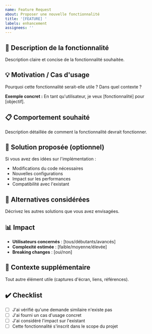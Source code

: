 ```yaml
---
name: Feature Request
about: Proposer une nouvelle fonctionnalité
title: '[FEATURE] '
labels: enhancement
assignees: ''
---
```


## 🚀 Description de la fonctionnalité

Description claire et concise de la fonctionnalité souhaitée.

## 💡 Motivation / Cas d'usage

Pourquoi cette fonctionnalité serait-elle utile ? Dans quel contexte ?

**Exemple concret :**
En tant qu'utilisateur, je veux [fonctionnalité] pour [objectif].

## 📋 Comportement souhaité

Description détaillée de comment la fonctionnalité devrait fonctionner.

## 🔧 Solution proposée (optionnel)

Si vous avez des idées sur l'implémentation :

- Modifications du code nécessaires
- Nouvelles configurations
- Impact sur les performances
- Compatibilité avec l'existant

## 🔄 Alternatives considérées

Décrivez les autres solutions que vous avez envisagées.

## 📊 Impact

- **Utilisateurs concernés** : [tous/débutants/avancés]
- **Complexité estimée** : [faible/moyenne/élevée]
- **Breaking changes** : [oui/non]

## 📎 Contexte supplémentaire

Tout autre élément utile (captures d'écran, liens, références).

## ✔️ Checklist

- [ ] J'ai vérifié qu'une demande similaire n'existe pas
- [ ] J'ai fourni un cas d'usage concret
- [ ] J'ai considéré l'impact sur l'existant
- [ ] Cette fonctionnalité s'inscrit dans le scope du projet

